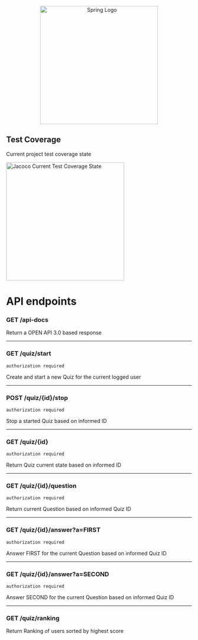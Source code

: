 <p align="center">
  <img src="https://spring.io/images/spring-logo-9146a4d3298760c2e7e49595184e1975.svg" width="320" alt="Spring Logo" />
</p>

## Test Coverage

Current project test coverage state

<img src="https://user-images.githubusercontent.com/15523493/206949822-c98a10fd-774b-4732-ad20-c6d278ea560c.png" width="320" alt="Jacoco Current Test Coverage State" />

# API endpoints

### GET /api-docs 
Return a OPEN API 3.0 based response

___

### GET /quiz/start
`authorization required`

Create and start a new Quiz for the current logged user

___

### POST /quiz/{id}/stop
`authorization required`

Stop a started Quiz based on informed ID

___

### GET /quiz/{id}
`authorization required`

Return Quiz current state based on informed ID

___

### GET /quiz/{id}/question
`authorization required`

Return current Question based on informed Quiz ID

___

### GET /quiz/{id}/answer?a=FIRST
`authorization required`

Answer FIRST for the current Question based on informed Quiz ID

___

### GET /quiz/{id}/answer?a=SECOND
`authorization required`

Answer SECOND for the current Question based on informed Quiz ID

___

### GET /quiz/ranking
Return Ranking of users sorted by highest score

